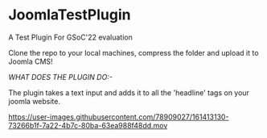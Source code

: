 # JoomlaTestPlugin
A Test Plugin For GSoC'22 evaluation

Clone the repo to your local machines, compress the folder and upload it to Joomla CMS!

*WHAT DOES THE PLUGIN DO:-*

The plugin takes a text input and adds it to all the 'headline' tags on your joomla website.



https://user-images.githubusercontent.com/78909027/161413130-73266b1f-7a22-4b7c-80ba-63ea988f48dd.mov

